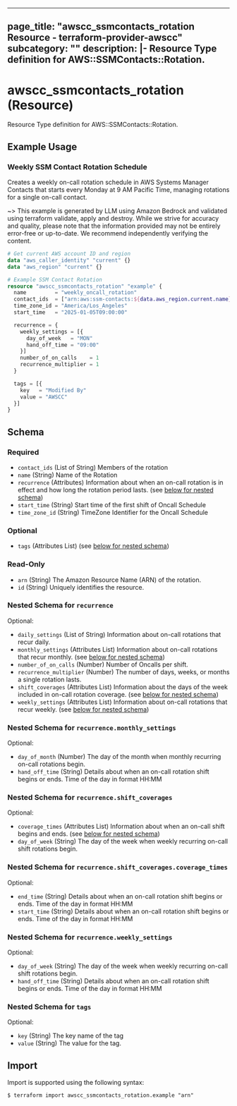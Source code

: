 
---
page_title: "awscc_ssmcontacts_rotation Resource - terraform-provider-awscc"
subcategory: ""
description: |-
  Resource Type definition for AWS::SSMContacts::Rotation.
---

# awscc_ssmcontacts_rotation (Resource)

Resource Type definition for AWS::SSMContacts::Rotation.

## Example Usage

### Weekly SSM Contact Rotation Schedule

Creates a weekly on-call rotation schedule in AWS Systems Manager Contacts that starts every Monday at 9 AM Pacific Time, managing rotations for a single on-call contact.

~> This example is generated by LLM using Amazon Bedrock and validated using terraform validate, apply and destroy. While we strive for accuracy and quality, please note that the information provided may not be entirely error-free or up-to-date. We recommend independently verifying the content.

```terraform
# Get current AWS account ID and region
data "aws_caller_identity" "current" {}
data "aws_region" "current" {}

# Example SSM Contact Rotation
resource "awscc_ssmcontacts_rotation" "example" {
  name         = "weekly_oncall_rotation"
  contact_ids  = ["arn:aws:ssm-contacts:${data.aws_region.current.name}:${data.aws_caller_identity.current.account_id}:contact/example-contact"]
  time_zone_id = "America/Los_Angeles"
  start_time   = "2025-01-05T09:00:00"

  recurrence = {
    weekly_settings = [{
      day_of_week   = "MON"
      hand_off_time = "09:00"
    }]
    number_of_on_calls    = 1
    recurrence_multiplier = 1
  }

  tags = [{
    key   = "Modified By"
    value = "AWSCC"
  }]
}
```

<!-- schema generated by tfplugindocs -->
## Schema

### Required

- `contact_ids` (List of String) Members of the rotation
- `name` (String) Name of the Rotation
- `recurrence` (Attributes) Information about when an on-call rotation is in effect and how long the rotation period lasts. (see [below for nested schema](#nestedatt--recurrence))
- `start_time` (String) Start time of the first shift of Oncall Schedule
- `time_zone_id` (String) TimeZone Identifier for the Oncall Schedule

### Optional

- `tags` (Attributes List) (see [below for nested schema](#nestedatt--tags))

### Read-Only

- `arn` (String) The Amazon Resource Name (ARN) of the rotation.
- `id` (String) Uniquely identifies the resource.

<a id="nestedatt--recurrence"></a>
### Nested Schema for `recurrence`

Optional:

- `daily_settings` (List of String) Information about on-call rotations that recur daily.
- `monthly_settings` (Attributes List) Information about on-call rotations that recur monthly. (see [below for nested schema](#nestedatt--recurrence--monthly_settings))
- `number_of_on_calls` (Number) Number of Oncalls per shift.
- `recurrence_multiplier` (Number) The number of days, weeks, or months a single rotation lasts.
- `shift_coverages` (Attributes List) Information about the days of the week included in on-call rotation coverage. (see [below for nested schema](#nestedatt--recurrence--shift_coverages))
- `weekly_settings` (Attributes List) Information about on-call rotations that recur weekly. (see [below for nested schema](#nestedatt--recurrence--weekly_settings))

<a id="nestedatt--recurrence--monthly_settings"></a>
### Nested Schema for `recurrence.monthly_settings`

Optional:

- `day_of_month` (Number) The day of the month when monthly recurring on-call rotations begin.
- `hand_off_time` (String) Details about when an on-call rotation shift begins or ends. Time of the day in format HH:MM


<a id="nestedatt--recurrence--shift_coverages"></a>
### Nested Schema for `recurrence.shift_coverages`

Optional:

- `coverage_times` (Attributes List) Information about when an on-call shift begins and ends. (see [below for nested schema](#nestedatt--recurrence--shift_coverages--coverage_times))
- `day_of_week` (String) The day of the week when weekly recurring on-call shift rotations begin.

<a id="nestedatt--recurrence--shift_coverages--coverage_times"></a>
### Nested Schema for `recurrence.shift_coverages.coverage_times`

Optional:

- `end_time` (String) Details about when an on-call rotation shift begins or ends. Time of the day in format HH:MM
- `start_time` (String) Details about when an on-call rotation shift begins or ends. Time of the day in format HH:MM



<a id="nestedatt--recurrence--weekly_settings"></a>
### Nested Schema for `recurrence.weekly_settings`

Optional:

- `day_of_week` (String) The day of the week when weekly recurring on-call shift rotations begin.
- `hand_off_time` (String) Details about when an on-call rotation shift begins or ends. Time of the day in format HH:MM



<a id="nestedatt--tags"></a>
### Nested Schema for `tags`

Optional:

- `key` (String) The key name of the tag
- `value` (String) The value for the tag.

## Import

Import is supported using the following syntax:

```shell
$ terraform import awscc_ssmcontacts_rotation.example "arn"
```
